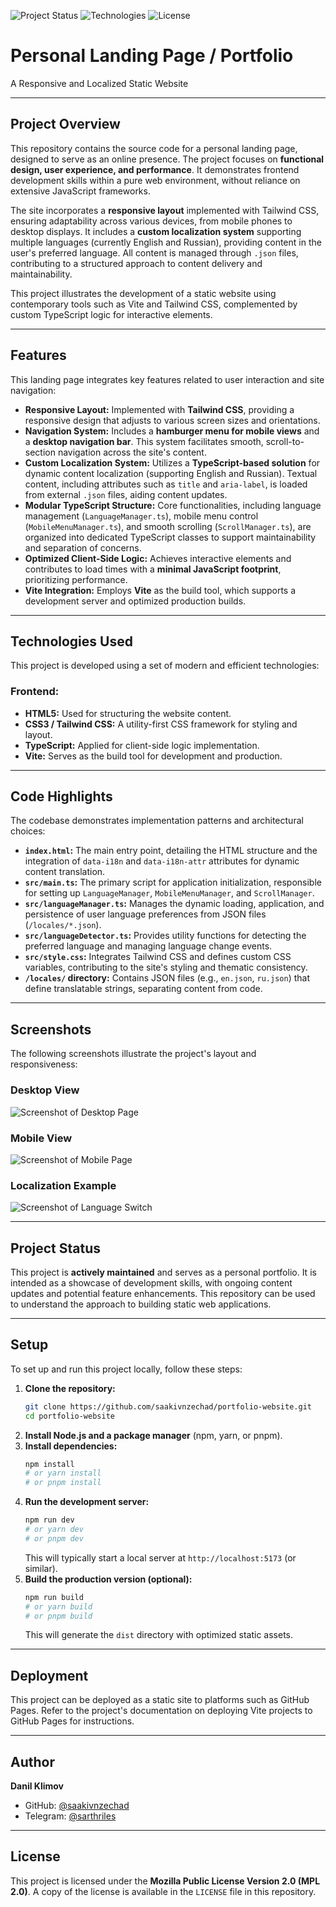 ![Project Status](https://img.shields.io/badge/Status-Active-brightgreen.svg)
![Technologies](https://img.shields.io/badge/Tech-HTML%2C%20TS%2C%20Tailwind%2C%20Vite-blue.svg)
![License](https://img.shields.io/badge/License-MPL%202.0-green.svg)

# Personal Landing Page / Portfolio

A Responsive and Localized Static Website

---

## Project Overview

This repository contains the source code for a personal landing page, designed to serve as an online presence. The project focuses on **functional design, user experience, and performance**. It demonstrates frontend development skills within a pure web environment, without reliance on extensive JavaScript frameworks.

The site incorporates a **responsive layout** implemented with Tailwind CSS, ensuring adaptability across various devices, from mobile phones to desktop displays. It includes a **custom localization system** supporting multiple languages (currently English and Russian), providing content in the user's preferred language. All content is managed through `.json` files, contributing to a structured approach to content delivery and maintainability.

This project illustrates the development of a static website using contemporary tools such as Vite and Tailwind CSS, complemented by custom TypeScript logic for interactive elements.

---

## Features

This landing page integrates key features related to user interaction and site navigation:

* **Responsive Layout:** Implemented with **Tailwind CSS**, providing a responsive design that adjusts to various screen sizes and orientations.
* **Navigation System:** Includes a **hamburger menu for mobile views** and a **desktop navigation bar**. This system facilitates smooth, scroll-to-section navigation across the site's content.
* **Custom Localization System:** Utilizes a **TypeScript-based solution** for dynamic content localization (supporting English and Russian). Textual content, including attributes such as `title` and `aria-label`, is loaded from external `.json` files, aiding content updates.
* **Modular TypeScript Structure:** Core functionalities, including language management (`LanguageManager.ts`), mobile menu control (`MobileMenuManager.ts`), and smooth scrolling (`ScrollManager.ts`), are organized into dedicated TypeScript classes to support maintainability and separation of concerns.
* **Optimized Client-Side Logic:** Achieves interactive elements and contributes to load times with a **minimal JavaScript footprint**, prioritizing performance.
* **Vite Integration:** Employs **Vite** as the build tool, which supports a development server and optimized production builds.

---

## Technologies Used

This project is developed using a set of modern and efficient technologies:

### Frontend:

* **HTML5:** Used for structuring the website content.
* **CSS3 / Tailwind CSS:** A utility-first CSS framework for styling and layout.
* **TypeScript:** Applied for client-side logic implementation.
* **Vite:** Serves as the build tool for development and production.

---

## Code Highlights

The codebase demonstrates implementation patterns and architectural choices:

* **`index.html`:** The main entry point, detailing the HTML structure and the integration of `data-i18n` and `data-i18n-attr` attributes for dynamic content translation.
* **`src/main.ts`:** The primary script for application initialization, responsible for setting up `LanguageManager`, `MobileMenuManager`, and `ScrollManager`.
* **`src/languageManager.ts`:** Manages the dynamic loading, application, and persistence of user language preferences from JSON files (`/locales/*.json`).
* **`src/languageDetector.ts`:** Provides utility functions for detecting the preferred language and managing language change events.
* **`src/style.css`:** Integrates Tailwind CSS and defines custom CSS variables, contributing to the site's styling and thematic consistency.
* **`/locales/` directory:** Contains JSON files (e.g., `en.json`, `ru.json`) that define translatable strings, separating content from code.

---

## Screenshots

The following screenshots illustrate the project's layout and responsiveness:

### Desktop View

<img src="images/desktop-homepage.png" alt="Screenshot of Desktop Page" style="max-width: 100%; height: auto;">

### Mobile View

<img src="images/mobile-homepage.png" alt="Screenshot of Mobile Page" style="width: auto; max-height: 600px;">

### Localization Example

<img src="images/lang-switch.png" alt="Screenshot of Language Switch" style="max-width: 100%; height: auto;">

---

## Project Status

This project is **actively maintained** and serves as a personal portfolio. It is intended as a showcase of development skills, with ongoing content updates and potential feature enhancements. This repository can be used to understand the approach to building static web applications.

---

## Setup

To set up and run this project locally, follow these steps:

1.  **Clone the repository:**
    ```bash
    git clone https://github.com/saakivnzechad/portfolio-website.git
    cd portfolio-website
    ```
2.  **Install Node.js and a package manager** (npm, yarn, or pnpm).
3.  **Install dependencies:**
    ```bash
    npm install
    # or yarn install
    # or pnpm install
    ```
4.  **Run the development server:**
    ```bash
    npm run dev
    # or yarn dev
    # or pnpm dev
    ```
    This will typically start a local server at `http://localhost:5173` (or similar).
5.  **Build the production version (optional):**
    ```bash
    npm run build
    # or yarn build
    # or pnpm build
    ```
    This will generate the `dist` directory with optimized static assets.

---

## Deployment

This project can be deployed as a static site to platforms such as GitHub Pages. Refer to the project's documentation on deploying Vite projects to GitHub Pages for instructions.

---

## Author

**Danil Klimov**
* GitHub: [@saakivnzechad](https://github.com/saakivnzechad)
* Telegram: [@sarthriles](https://t.me/sarthriles)

---

## License

This project is licensed under the **Mozilla Public License Version 2.0 (MPL 2.0)**.
A copy of the license is available in the `LICENSE` file in this repository.
